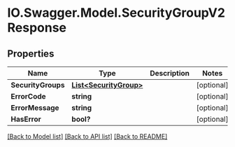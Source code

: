 # IO.Swagger.Model.SecurityGroupV2Response
## Properties

Name | Type | Description | Notes
------------ | ------------- | ------------- | -------------
**SecurityGroups** | [**List&lt;SecurityGroup&gt;**](SecurityGroup.md) |  | [optional] 
**ErrorCode** | **string** |  | [optional] 
**ErrorMessage** | **string** |  | [optional] 
**HasError** | **bool?** |  | [optional] 

[[Back to Model list]](../README.md#documentation-for-models) [[Back to API list]](../README.md#documentation-for-api-endpoints) [[Back to README]](../README.md)

